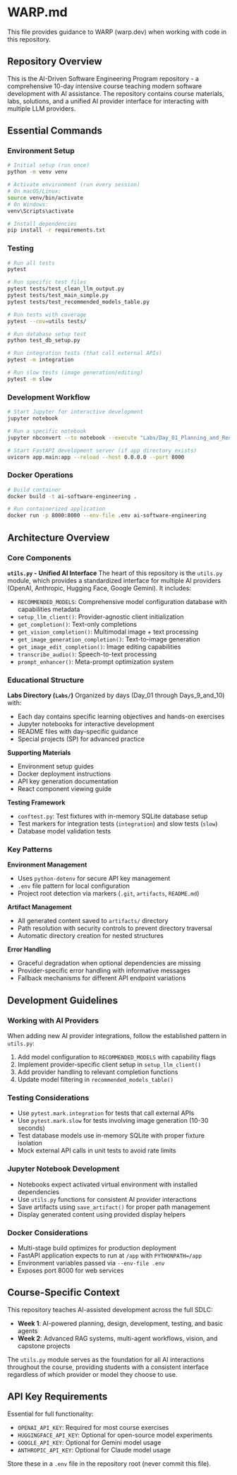 # WARP.md

This file provides guidance to WARP (warp.dev) when working with code in this repository.

## Repository Overview

This is the AI-Driven Software Engineering Program repository - a comprehensive 10-day intensive course teaching modern software development with AI assistance. The repository contains course materials, labs, solutions, and a unified AI provider interface for interacting with multiple LLM providers.

## Essential Commands

### Environment Setup
```bash
# Initial setup (run once)
python -m venv venv

# Activate environment (run every session)
# On macOS/Linux:
source venv/bin/activate
# On Windows:
venv\Scripts\activate

# Install dependencies
pip install -r requirements.txt
```

### Testing
```bash
# Run all tests
pytest

# Run specific test files
pytest tests/test_clean_llm_output.py
pytest tests/test_main_simple.py
pytest tests/test_recommended_models_table.py

# Run tests with coverage
pytest --cov=utils tests/

# Run database setup test
python test_db_setup.py

# Run integration tests (that call external APIs)
pytest -m integration

# Run slow tests (image generation/editing)
pytest -m slow
```

### Development Workflow
```bash
# Start Jupyter for interactive development
jupyter notebook

# Run a specific notebook
jupyter nbconvert --to notebook --execute "Labs/Day_01_Planning_and_Requirements/D1_Lab1_AI_Powered_Requirements_User_Stories.ipynb"

# Start FastAPI development server (if app directory exists)
uvicorn app.main:app --reload --host 0.0.0.0 --port 8000
```

### Docker Operations
```bash
# Build container
docker build -t ai-software-engineering .

# Run containerized application
docker run -p 8000:8000 --env-file .env ai-software-engineering
```

## Architecture Overview

### Core Components

**`utils.py` - Unified AI Interface**
The heart of this repository is the `utils.py` module, which provides a standardized interface for multiple AI providers (OpenAI, Anthropic, Hugging Face, Google Gemini). It includes:

- `RECOMMENDED_MODELS`: Comprehensive model configuration database with capabilities metadata
- `setup_llm_client()`: Provider-agnostic client initialization
- `get_completion()`: Text-only completions
- `get_vision_completion()`: Multimodal image + text processing
- `get_image_generation_completion()`: Text-to-image generation
- `get_image_edit_completion()`: Image editing capabilities
- `transcribe_audio()`: Speech-to-text processing
- `prompt_enhancer()`: Meta-prompt optimization system

### Educational Structure

**Labs Directory (`Labs/`)**
Organized by days (Day_01 through Days_9_and_10) with:
- Each day contains specific learning objectives and hands-on exercises
- Jupyter notebooks for interactive development
- README files with day-specific guidance
- Special projects (SP) for advanced practice

**Supporting Materials**
- Environment setup guides
- Docker deployment instructions  
- API key generation documentation
- React component viewing guide

**Testing Framework**
- `conftest.py`: Test fixtures with in-memory SQLite database setup
- Test markers for integration tests (`integration`) and slow tests (`slow`)
- Database model validation tests

### Key Patterns

**Environment Management**
- Uses `python-dotenv` for secure API key management
- `.env` file pattern for local configuration
- Project root detection via markers (`.git`, `artifacts`, `README.md`)

**Artifact Management**
- All generated content saved to `artifacts/` directory
- Path resolution with security controls to prevent directory traversal
- Automatic directory creation for nested structures

**Error Handling**
- Graceful degradation when optional dependencies are missing
- Provider-specific error handling with informative messages
- Fallback mechanisms for different API endpoint variations

## Development Guidelines

### Working with AI Providers

When adding new AI provider integrations, follow the established pattern in `utils.py`:

1. Add model configuration to `RECOMMENDED_MODELS` with capability flags
2. Implement provider-specific client setup in `setup_llm_client()`
3. Add provider handling to relevant completion functions
4. Update model filtering in `recommended_models_table()`

### Testing Considerations

- Use `pytest.mark.integration` for tests that call external APIs
- Use `pytest.mark.slow` for tests involving image generation (10-30 seconds)
- Test database models use in-memory SQLite with proper fixture isolation
- Mock external API calls in unit tests to avoid rate limits

### Jupyter Notebook Development

- Notebooks expect activated virtual environment with installed dependencies
- Use `utils.py` functions for consistent AI provider interactions
- Save artifacts using `save_artifact()` for proper path management
- Display generated content using provided display helpers

### Docker Considerations

- Multi-stage build optimizes for production deployment
- FastAPI application expects to run at `/app` with `PYTHONPATH=/app`
- Environment variables passed via `--env-file .env`
- Exposes port 8000 for web services

## Course-Specific Context

This repository teaches AI-assisted development across the full SDLC:
- **Week 1**: AI-powered planning, design, development, testing, and basic agents
- **Week 2**: Advanced RAG systems, multi-agent workflows, vision, and capstone projects

The `utils.py` module serves as the foundation for all AI interactions throughout the course, providing students with a consistent interface regardless of which provider or model they choose to use.

## API Key Requirements

Essential for full functionality:
- `OPENAI_API_KEY`: Required for most course exercises
- `HUGGINGFACE_API_KEY`: Optional for open-source model experiments  
- `GOOGLE_API_KEY`: Optional for Gemini model usage
- `ANTHROPIC_API_KEY`: Optional for Claude model usage

Store these in a `.env` file in the repository root (never commit this file).
